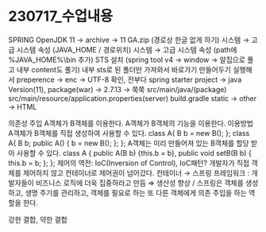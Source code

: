 # 230717_수업내용

SPRING
OpenJDK 11 → archive → 11 GA.zip (경로상 한글 없게 하기)
시스템 → 고급 시스템 속성 (JAVA_HOME / 경로위치)
시스템 → 고급 시스템 속성 (path에 %JAVA_HOME%\bin 추가)
STS 설치 (spring tool v4 → window → 알집으로 풀고 내부 content도 풀기)
내부 sts로 된 폴더만 가져와서 바로가기 만들어두기
실행해서 preperence →  enc → UTF-8 확인, 전부다
spring starter project  → java Version(11), package(war) → 2.7.13 → 쭉쭉 
src/main/java/(package)
src/main/resource/application.properties(server)
build.gradle
static → other → HTML

의존성 주입
A객체가 B객체를 이용한다.
A객체가 B객체의 기능을 이용한다.
이용방법
A객체가 B객체를 직접 생성하여 사용할 수 있다.
class A{ B b = new B(); };
class A{ B b; public A() { b = new B(); }; };
A객체는 미리 만들어져 있는 B객체를 할당 받아 사용할 수 있다.
class A { public A(B b) {this.b = b}, public void setB(B b) { this.b = b; }; };
제어의 역전: IoC(Inversion of Control), IoC패턴? 
개발자가 직접 객체를 제어하지 않고 컨테이너로 제어권이 넘어갔다.
컨테이너 → 스프링 프레임워크 : 개발자들이 비즈니스 로직에 더욱 집중하라고 만듬 ⇒ 생산성 향상 / 스프링은 객체를 생성하고, 생명 주기를 관리하고, 객체를 필요로 하는 또 다른 객체에게 의존 주입을 하는 역할을 한다.

강한 결합, 약한 결합
